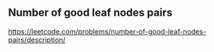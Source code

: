 ## Number of good leaf nodes pairs
https://leetcode.com/problems/number-of-good-leaf-nodes-pairs/description/
